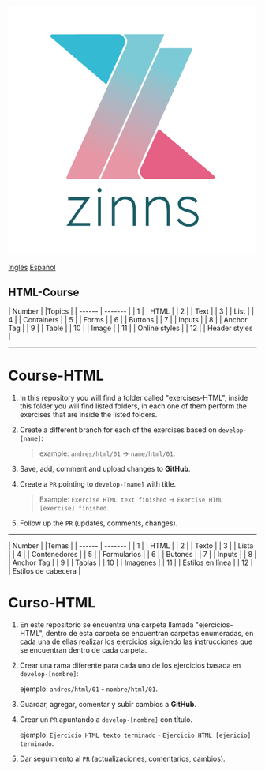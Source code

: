 ![Alt text](zinns.png)

[Inglés](#HTML-Course)
[Español](#Curso-HTML)

## HTML-Course

| Number | |Topics |
| ------ | ------- |
| 1 | | HTML |
| 2 | | Text |
| 3 | | List |
| 4 | | Containers |
| 5 | | Forms |
| 6 | | Buttons |
| 7 | | Inputs |
| 8 | | Anchor Tag |
| 9 | | Table |
| 10 | | Image |
| 11 | | Online styles |
| 12 | | Header styles |

---

# Course-HTML

1. In this repository you will find a folder called "exercises-HTML", inside this folder you will find listed folders, in each one of them perform the exercises that are inside the listed folders.

2. Create a different branch for each of the exercises based on `develop-[name]`:

    > example: `andres/html/01` -> `name/html/01`.

3. Save, add, comment and upload changes to **GitHub**.

4. Create a `PR` pointing to `develop-[name]` with title.

    > Example: `Exercise HTML text finished` -> `Exercise HTML [exercise] finished`.

5. Follow up the `PR` (updates, comments, changes).

---

| Number | |Temas |
| ------ | ------- |
| 1 | | HTML |
| 2 | | Texto |
| 3 | | Lista |
| 4 | | Contenedores |
| 5 | | Formularios |
| 6 | | Butones |
| 7 | | Inputs |
| 8 | | Anchor Tag |
| 9 | | Tablas |
| 10 | | Imagenes |
| 11 | | Estilos en línea |
| 12 | | Estilos de cabecera |
# Curso-HTML

1. En este repositorio se encuentra una carpeta llamada "ejercicios-HTML", dentro de esta carpeta se encuentran carpetas enumeradas, en cada una de ellas realizar los ejercicios siguiendo las instrucciones que se encuentran dentro de cada carpeta.

2. Crear una rama diferente para cada uno de los ejercicios basada en `develop-[nombre]`:

     ejemplo: `andres/html/01` - `nombre/html/01`.

3. Guardar, agregar, comentar y subir cambios a **GitHub**.

4. Crear un `PR` apuntando a `develop-[nombre]` con título.

     ejemplo: `Ejercicio HTML texto terminado` - `Ejercicio HTML [ejericio] terminado`.

5. Dar seguimiento al `PR` (actualizaciones, comentarios, cambios).
